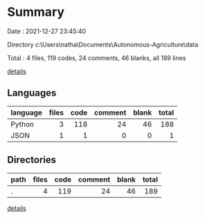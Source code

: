 # Summary

Date : 2021-12-27 23:45:40

Directory c:\Users\natha\Documents\Autonomous-Agriculture\data

Total : 4 files,  119 codes, 24 comments, 46 blanks, all 189 lines

[details](details.md)

## Languages
| language | files | code | comment | blank | total |
| :--- | ---: | ---: | ---: | ---: | ---: |
| Python | 3 | 118 | 24 | 46 | 188 |
| JSON | 1 | 1 | 0 | 0 | 1 |

## Directories
| path | files | code | comment | blank | total |
| :--- | ---: | ---: | ---: | ---: | ---: |
| . | 4 | 119 | 24 | 46 | 189 |

[details](details.md)